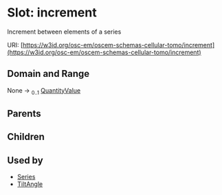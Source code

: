 
# Slot: increment

Increment between elements of a series

URI: [https://w3id.org/osc-em/oscem-schemas-cellular-tomo/increment](https://w3id.org/osc-em/oscem-schemas-cellular-tomo/increment)


## Domain and Range

None &#8594;  <sub>0..1</sub> [QuantityValue](QuantityValue.md)

## Parents


## Children


## Used by

 * [Series](Series.md)
 * [TiltAngle](TiltAngle.md)
